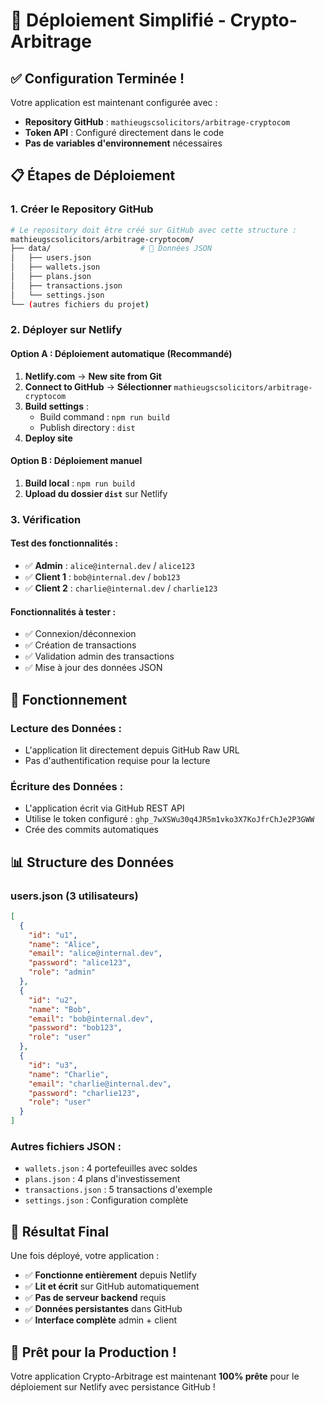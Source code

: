 # 🚀 Déploiement Simplifié - Crypto-Arbitrage

## ✅ **Configuration Terminée !**

Votre application est maintenant configurée avec :
- **Repository GitHub** : `mathieugscsolicitors/arbitrage-cryptocom`
- **Token API** : Configuré directement dans le code
- **Pas de variables d'environnement** nécessaires

## 📋 **Étapes de Déploiement**

### **1. Créer le Repository GitHub**
```bash
# Le repository doit être créé sur GitHub avec cette structure :
mathieugscsolicitors/arbitrage-cryptocom/
├── data/                    # 📁 Données JSON
│   ├── users.json
│   ├── wallets.json
│   ├── plans.json
│   ├── transactions.json
│   └── settings.json
└── (autres fichiers du projet)
```

### **2. Déployer sur Netlify**

#### **Option A : Déploiement automatique (Recommandé)**
1. **Netlify.com** → **New site from Git**
2. **Connect to GitHub** → **Sélectionner** `mathieugscsolicitors/arbitrage-cryptocom`
3. **Build settings** :
   - Build command : `npm run build`
   - Publish directory : `dist`
4. **Deploy site**

#### **Option B : Déploiement manuel**
1. **Build local** : `npm run build`
2. **Upload du dossier `dist`** sur Netlify

### **3. Vérification**

#### **Test des fonctionnalités :**
- ✅ **Admin** : `alice@internal.dev` / `alice123`
- ✅ **Client 1** : `bob@internal.dev` / `bob123`
- ✅ **Client 2** : `charlie@internal.dev` / `charlie123`

#### **Fonctionnalités à tester :**
- ✅ Connexion/déconnexion
- ✅ Création de transactions
- ✅ Validation admin des transactions
- ✅ Mise à jour des données JSON

## 🔧 **Fonctionnement**

### **Lecture des Données :**
- L'application lit directement depuis GitHub Raw URL
- Pas d'authentification requise pour la lecture

### **Écriture des Données :**
- L'application écrit via GitHub REST API
- Utilise le token configuré : `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`
- Crée des commits automatiques

## 📊 **Structure des Données**

### **users.json** (3 utilisateurs)
```json
[
  {
    "id": "u1",
    "name": "Alice",
    "email": "alice@internal.dev",
    "password": "alice123",
    "role": "admin"
  },
  {
    "id": "u2",
    "name": "Bob",
    "email": "bob@internal.dev",
    "password": "bob123",
    "role": "user"
  },
  {
    "id": "u3",
    "name": "Charlie",
    "email": "charlie@internal.dev",
    "password": "charlie123",
    "role": "user"
  }
]
```

### **Autres fichiers JSON :**
- `wallets.json` : 4 portefeuilles avec soldes
- `plans.json` : 4 plans d'investissement
- `transactions.json` : 5 transactions d'exemple
- `settings.json` : Configuration complète

## 🎯 **Résultat Final**

Une fois déployé, votre application :
- ✅ **Fonctionne entièrement** depuis Netlify
- ✅ **Lit et écrit** sur GitHub automatiquement
- ✅ **Pas de serveur backend** requis
- ✅ **Données persistantes** dans GitHub
- ✅ **Interface complète** admin + client

## 🚀 **Prêt pour la Production !**

Votre application Crypto-Arbitrage est maintenant **100% prête** pour le déploiement sur Netlify avec persistance GitHub !
